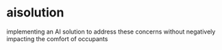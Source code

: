 # aisolution
implementing an AI solution to address these concerns without negatively impacting the comfort of occupants
